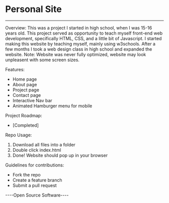 # Personal Site
----------------
Overview: 
This was a project I started in high school, when I was 15-16 years old. This project served as opportunity to teach myself front-end web development, specifically HTML, CSS, and a little bit of Javascript. I started making this website by teaching myself, mainly using w3schools. After a few months I took a web design class in high school and expanded the website. Note: Website was never fully optimized, website may look unpleasent with some screen sizes.

Features:
- Home page
- About page 
- Project page
- Contact page
- Interactive Nav bar
- Animated Hamburger menu for mobile

Project Roadmap:
- [Completed]

Repo Usage:
1) Download all files into a folder
2) Double click index.html
3) Done! Website should pop up in your browser

Guidelines for contributions:
- Fork the repo
- Create a feature branch
- Submit a pull request

----Open Source Software----
